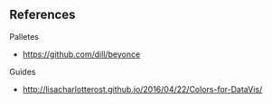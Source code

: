 ## References

Palletes

* https://github.com/dill/beyonce

Guides

* http://lisacharlotterost.github.io/2016/04/22/Colors-for-DataVis/
